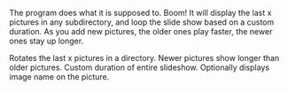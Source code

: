 The program does what it is supposed to. Boom! It will display the last x pictures in any subdirectory, and loop the slide show based on a custom duration. As you add new pictures, the older ones play faster, the newer ones stay up longer.

Rotates the last x pictures in a directory.
Newer pictures show longer than older pictures.
Custom duration of entire slideshow.
Optionally displays image name on the picture.
